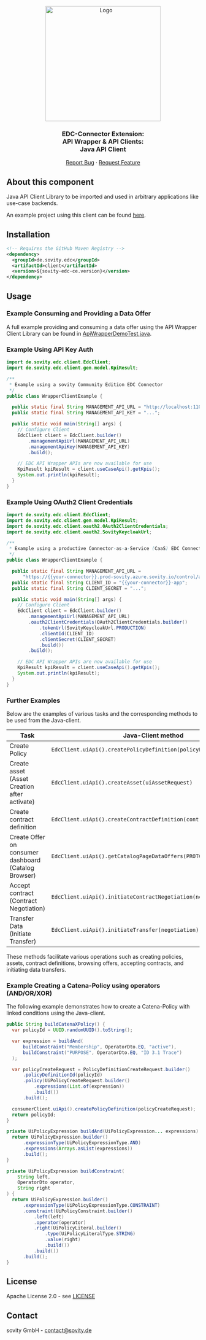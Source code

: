 <!-- PROJECT LOGO -->
<br />
<div align="center">
  <a href="https://github.com/sovity/edc-ce">
    <img src="https://raw.githubusercontent.com/sovity/edc-ui/main/src/assets/images/sovity_logo.svg" alt="Logo" width="300">
  </a>

<h3 align="center">EDC-Connector Extension:<br />API Wrapper &amp; API Clients:<br />Java API Client</h3>

  <p align="center">
    <a href="https://github.com/sovity/edc-ce/issues/new?template=bug_report.md">Report Bug</a>
    ·
    <a href="https://github.com/sovity/edc-ce/issues/new?template=feature_request.md">Request Feature</a>
  </p>
</div>

## About this component

Java API Client Library to be imported and used in arbitrary applications like use-case backends.

An example project using this client can be found [here](../java-client-example).

## Installation

```xml
<!-- Requires the GitHub Maven Registry -->
<dependency>
  <groupId>de.sovity.edc</groupId>
  <artifactId>client</artifactId>
  <version>${sovity-edc-ce.version}</version>
</dependency>
```

## Usage

### Example Consuming and Providing a Data Offer

A full example providing and consuming a data offer using the API Wrapper Client Library can be found
in [ApiWrapperDemoTest.java](../../../../tests/src/test/java/de/sovity/edc/e2e/ApiWrapperDemoTest.java).

### Example Using API Key Auth

```java
import de.sovity.edc.client.EdcClient;
import de.sovity.edc.client.gen.model.KpiResult;

/**
 * Example using a sovity Community Edition EDC Connector
 */
public class WrapperClientExample {

  public static final String MANAGEMENT_API_URL = "http://localhost:11002/api/management";
  public static final String MANAGEMENT_API_KEY = "...";

  public static void main(String[] args) {
    // Configure Client
    EdcClient client = EdcClient.builder()
        .managementApiUrl(MANAGEMENT_API_URL)
        .managementApiKey(MANAGEMENT_API_KEY)
        .build();

    // EDC API Wrapper APIs are now available for use
    KpiResult kpiResult = client.useCaseApi().getKpis();
    System.out.println(kpiResult);
  }
}

```

### Example Using OAuth2 Client Credentials

```java
import de.sovity.edc.client.EdcClient;
import de.sovity.edc.client.gen.model.KpiResult;
import de.sovity.edc.client.oauth2.OAuth2ClientCredentials;
import de.sovity.edc.client.oauth2.SovityKeycloakUrl;

/**
 * Example using a productive Connector-as-a-Service (CaaS) EDC Connector
 */
public class WrapperClientExample {

  public static final String MANAGEMENT_API_URL =
      "https://{{your-connector}}.prod-sovity.azure.sovity.io/control/api/management";
  public static final String CLIENT_ID = "{{your-connector}}-app";
  public static final String CLIENT_SECRET = "...";

  public static void main(String[] args) {
    // Configure Client
    EdcClient client = EdcClient.builder()
        .managementApiUrl(MANAGEMENT_API_URL)
        .oauth2ClientCredentials(OAuth2ClientCredentials.builder()
            .tokenUrl(SovityKeycloakUrl.PRODUCTION)
            .clientId(CLIENT_ID)
            .clientSecret(CLIENT_SECRET)
            .build())
        .build();

    // EDC API Wrapper APIs are now available for use
    KpiResult kpiResult = client.useCaseApi().getKpis();
    System.out.println(kpiResult);
  }
}
```

### Further Examples

Below are the examples of various tasks and the corresponding methods to be used from the Java-client.

| Task                                                 | Java-Client method                                                  |
|------------------------------------------------------|---------------------------------------------------------------------|
| Create Policy                                        | `EdcClient.uiApi().createPolicyDefinition(policyDefinition)`        |
| Create asset (Asset Creation after activate)         | `EdcClient.uiApi().createAsset(uiAssetRequest)`                     |
| Create contract definition                           | `EdcClient.uiApi().createContractDefinition(contractDefinition)`    |
| Create Offer on consumer dashboard (Catalog Browser) | `EdcClient.uiApi().getCatalogPageDataOffers(PROTOCOL_ENDPOINT)`     |
| Accept contract (Contract Negotiation)               | `EdcClient.uiApi().initiateContractNegotiation(negotiationRequest)` |
| Transfer Data (Initiate Transfer)                    | `EdcClient.uiApi().initiateTransfer(negotiation)`                   |

These methods facilitate various operations such as creating policies, assets, contract definitions, browsing offers, accepting contracts, and initiating data transfers.

### Example Creating a Catena-Policy using operators (AND/OR/XOR)

The following example demonstrates how to create a Catena-Policy with linked conditions using the Java-client.

```java
public String buildCatenaXPolicy() {
  var policyId = UUID.randomUUID().toString();

  var expression = buildAnd(
      buildConstraint("Membership", OperatorDto.EQ, "active"),
      buildConstraint("PURPOSE", OperatorDto.EQ, "ID 3.1 Trace")
  );

  var policyCreateRequest = PolicyDefinitionCreateRequest.builder()
      .policyDefinitionId(policyId)
      .policy(UiPolicyCreateRequest.builder()
          .expressions(List.of(expression))
          .build())
      .build();

  consumerClient.uiApi().createPolicyDefinition(policyCreateRequest);
  return policyId;
}

private UiPolicyExpression buildAnd(UiPolicyExpression... expressions) {
  return UiPolicyExpression.builder()
      .expressionType(UiPolicyExpressionType.AND)
      .expressions(Arrays.asList(expressions))
      .build();
}

private UiPolicyExpression buildConstraint(
    String left,
    OperatorDto operator,
    String right
) {
  return UiPolicyExpression.builder()
      .expressionType(UiPolicyExpressionType.CONSTRAINT)
      .constraint(UiPolicyConstraint.builder()
          .left(left)
          .operator(operator)
          .right(UiPolicyLiteral.builder()
              .type(UiPolicyLiteralType.STRING)
              .value(right)
              .build())
          .build())
      .build();
}
```

## License

Apache License 2.0 - see [LICENSE](../../../../LICENSE)

## Contact

sovity GmbH - contact@sovity.de
